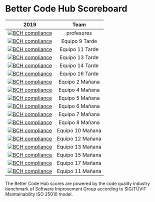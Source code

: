 ﻿# Better Code Hub Scoreboard



| 2019        | Team |          
| ------------- |:-------------:| 
| [![BCH compliance](https://bettercodehub.com/edge/badge/ETSISI-EMS/trabajo3_mantabilidad_refactorizacion?branch=master&token=cf164bc1159e561feb169ba513fcc4945478ad8f)](https://bettercodehub.com/) | profesores |
| [![BCH compliance](https://bettercodehub.com/edge/badge/ETSISI-EMS/lab-maintainability-gswt31-equipo09-tarde?branch=master&token=8c874377dbba320f00749726474b2099a74ca521)](https://bettercodehub.com/) | Equipo 9 Tarde |
| [![BCH compliance](https://bettercodehub.com/edge/badge/ETSISI-EMS/lab-maintainability-gswt31-equipo11-tarde?branch=master&token=15a227121b959ca379ae1554ef45fea30c074c15)](https://bettercodehub.com/) | Equipo 11 Tarde |
| [![BCH compliance](https://bettercodehub.com/edge/badge/ETSISI-EMS/lab-maintainability-gswt31-equipo13-tarde?branch=master&token=4ec3da5542b5dc5d45743b451b91661fd0c9bb42)](https://bettercodehub.com/) | Equipo 13 Tarde |
| [![BCH compliance](https://bettercodehub.com/edge/badge/ETSISI-EMS/lab-maintainability-gswt31-equipo14-tarde?branch=master&token=2557c80faf67a1fd3ebd8abd6b870f147838f1f5)](https://bettercodehub.com/) | Equipo 14 Tarde |
| [![BCH compliance](https://bettercodehub.com/edge/badge/ETSISI-EMS/lab-maintainability-gswt31-equipo16-tarde?branch=master&token=0f49b1a657695cffb7a1b980ce08fae287c959c1)](https://bettercodehub.com/) | Equipo 16 Tarde |
| [![BCH compliance](https://bettercodehub.com/edge/badge/ETSISI-EMS/lab-maintainability-gswm31-equipo02-manana?branch=master&token=4bd3b8c644d7ecd9957aa3810fb6a83ef2b6ee4a)](https://bettercodehub.com/) | Equipo 2 Mañana |
| [![BCH compliance](https://bettercodehub.com/edge/badge/ETSISI-EMS/lab-maintainability-gswm31-equipo04-manana?branch=master&token=7360a7d268f7fc7142dfa3a6d89874c2b6b1324d)](https://bettercodehub.com/) | Equipo 4 Mañana |
| [![BCH compliance](https://bettercodehub.com/edge/badge/ETSISI-EMS/lab-maintainability-gswm31-equipo05-manana?branch=master&token=66dc481623603b50583344ee7c7a28300afe8def)](https://bettercodehub.com/) | Equipo 5 Mañana|
| [![BCH compliance](https://bettercodehub.com/edge/badge/ETSISI-EMS/lab-maintainability-gswm31-equipo06-manana?branch=master&token=bf9c4302c0920c699048d759a8891d56498d1154)](https://bettercodehub.com/) | Equipo 6 Mañana|
| [![BCH compliance](https://bettercodehub.com/edge/badge/ETSISI-EMS/lab-maintainability-gswm31-equipo07-manana?branch=master&token=b899c057a2ff04723fcfbdaa83f586ef877cf7ef)](https://bettercodehub.com/) | Equipo 7 Mañana |
| [![BCH compliance](https://bettercodehub.com/edge/badge/ETSISI-EMS/lab-maintainability-gswm31-equipo08-manana?branch=master&token=e812815dc214b3d8ce0b2acce6183041c4ee18ea)](https://bettercodehub.com/) | Equipo 8 Mañana |
| [![BCH compliance](https://bettercodehub.com/edge/badge/ETSISI-EMS/lab-maintainability-gswm31-equipo10-manana?branch=master&token=c7f2b889f9988a15e9b4e574d9d3faafbe3cfaff)](https://bettercodehub.com/) | Equipo 10 Mañana |
| [![BCH compliance](https://bettercodehub.com/edge/badge/ETSISI-EMS/lab-maintainability-gswm31-equipo12-manana?branch=master&token=285a57a1f602982a2b82ecbcfc024834537ae160)](https://bettercodehub.com/) | Equipo 12 Mañana |
| [![BCH compliance](https://bettercodehub.com/edge/badge/ETSISI-EMS/lab-maintainability-gswm31-equipo13-manana?branch=master&token=dc318d63346a27f77a605f3d7e1f8e665626017b)](https://bettercodehub.com/) | Equipo 13 Mañana|
| [![BCH compliance](https://bettercodehub.com/edge/badge/ETSISI-EMS/lab-maintainability-gswm31-equipo15-manana?branch=master&token=22913186c69241bd3c36f5cfd4e1581493398987)](https://bettercodehub.com/) | Equipo 15 Mañana |
| [![BCH compliance](https://bettercodehub.com/edge/badge/ETSISI-EMS/lab-maintainability-gswm31-equipo17-manana?branch=master&token=3fbad5480fad541e1e62a808a48f0e4f70a3779c)](https://bettercodehub.com/) | Equipo 17 Mañana |
| [![BCH compliance](https://bettercodehub.com/edge/badge/ETSISI-EMS/lab-maintainability-gswm31-equipo11-manana?branch=master&token=ebb589d658c0e73326bc25e6533e183d500073f7)](https://bettercodehub.com/) | Equipo 11 Mañana |

The Better Code Hub scores are powered by the code quality industry benchmark of Software Improvement Group according to SIG/TÜViT Maintainability ISO 25010 model.
